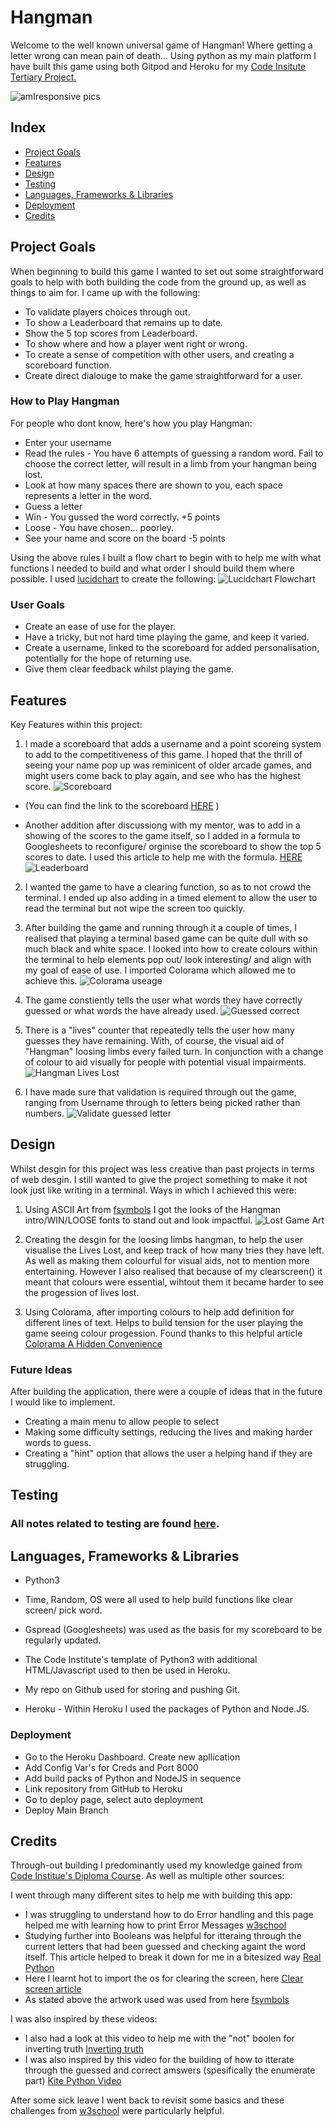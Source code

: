 # Hangman
Welcome to the well known universal game of Hangman! Where getting a letter wrong can mean pain of death...
Using python as my main platform I have built this game using both Gitpod and Heroku for my [Code Insitute Tertiary Project.](https://codeinstitute.net/full-stack-software-development-diploma/)

![amIresponsive pics](./documentation/design_pics/amIresponsive_preview_pic.png "Responsivness Pic")

## Index

* [Project Goals](#project-goals) 
* [Features](#features)
* [Design](#design)
* [Testing](#testing)
* [Languages, Frameworks & Libraries](#languages-frameworks--libraries)
* [Deployment](#deployment)
* [Credits](#credits)


## Project Goals
When beginning to build this game I wanted to set out some straightforward goals to help with both building the code from the ground up, as well as things to aim for. I came up with the following:

* To validate players choices through out.
* To show a Leaderboard that remains up to date.
* Show the 5 top scores from Leaderboard.
* To show where and how a player went right or wrong.
* To create a sense of competition with other users, and creating a scoreboard function.
* Create direct dialouge to make the game straightforward for a user.

### How to Play Hangman 
For people who dont know, here's how you play Hangman:
* Enter your username 
* Read the rules - You have 6 attempts of guessing a random word. Fail to choose the correct letter, will result in a limb from your hangman being lost. 
* Look at how many spaces there are shown to you, each space represents a letter in the word.
* Guess a letter
* Win - You gussed the word correctly. +5 points
* Loose - You have chosen... poorley.
* See your name and score on the board -5 points

Using the above rules I built a flow chart to begin with to help me with what functions I needed to build and what order I should build them where possible. I used [lucidchart](https://www.lucidchart.com/pages/) to create the following:
![Lucidchart Flowchart](./documentation/features/flowchart_hangman.png "Flowchart")

### User Goals
- Create an ease of use for the player.
- Have a tricky, but not hard time playing the game, and keep it varied.
- Create a username, linked to the scoreboard for added personalisation, potentially for the hope of returning use.
- Give them clear feedback whilst playing the game. 

## Features 
Key Features within this project:

1. I made a scoreboard that adds a username and a point scoreing system to add to the competitiveness of this game. I hoped that the thrill of seeing your name pop up was reminicent of older arcade games, and might users come back to play again, and see who has the highest score.
![Scoreboard](./documentation/scoreboard_pics/scoreboard_pics.png "Scoreboard")

* (You can find the link to the scoreboard [HERE](https://docs.google.com/spreadsheets/d/1JdvTA2fKHEM3F4te9Y1SV8tsfhz-ruJAHCrfvIhJldQ/edit?usp=sharing) )

* Another addition after discussiong with my mentor, was to add in a showing of the scores to the game itself, so I added in a formula to Googlesheets to reconfigure/ orginise the scoreboard to show the top 5 scores to date. I used this article to help me with the formula. [HERE](https://www.lido.app/tutorials/google-sheets-auto-sort#sort) 
![Leaderboard](./documentation/scoreboard_pics/leaderboard_pic.png "Leaderboard")

2. I wanted the game to have a clearing function, so as to not crowd the terminal. I ended up also adding in a timed element to allow the user to read the terminal but not wipe the screen too quickly. 

3. After building the game and running through it a couple of times, I realised that playing a terminal based game can be quite dull with so much black and white space. I looked into how to create colours within the terminal to help elements pop out/ look interesting/ and align with my goal of ease of use. I imported Colorama which allowed me to achieve this.
![Colorama useage](./documentation/features/colorama_useage.png "Colorama usage")

4. The game constiently tells the user what words they have correctly guessed or what words the have already used. 
![Guessed correct](./documentation/features/show_correct_guesses.png "Guessed correct")


5. There is a "lives" counter that repeatedly tells the user how many guesses they have remaining. With, of course, the visual aid of "Hangman" loosing limbs every failed turn. In conjunction with a change of colour to aid visually for people with potential visual impairments. 
![Hangman Lives Lost](./documentation/features/hangman_lives_lost.png "Lives Lost Hangman drawing")

6. I have made sure that validation is required through out the game, ranging from Username through to letters being picked rather than numbers.
![Validate guessed letter](./documentation/features/validate_guessed_letter.png "validate guessed letter")

## Design 
Whilst desgin for this project was less creative than past projects in terms of web desgin. I still wanted to give the project something to make it not look just like writing in a terminal. Ways in which I achieved this were:
1. Using ASCII Art from [fsymbols](https://fsymbols.com/text-art/) I got the looks of the Hangman intro/WIN/LOOSE fonts to stand out and look impactful. 
![Lost Game Art](./documentation/design_pics/art_for_lost_game.png "Lost Game Art")


2. Creating the desgin for the loosing limbs hangman, to help the user visualise the Lives Lost, and keep track of how many tries they have left. As well as making them colourful for visual aids, not to mention more entertaining. However I also realised that because of my clearscreen() it meant that colours were essential, wihtout them it became harder to see the progession of lives lost. 

3. Using Colorama, after importing colours to help add definition for different lines of text. Helps to build tension for the user playing the game seeing colour progession. Found thanks to this helpful article [Colorama A Hidden Convenience](https://medium.com/analytics-vidhya/colorama-a-hidden-convinience-6fb22dc00835)

### Future Ideas
After building the application, there were a couple of ideas that in the future I would like to implement. 
* Creating a main menu to allow people to select 
* Making some difficulty settings, reducing the lives and making harder words to guess.
* Creating a "hint" option that allows the user a helping hand if they are struggling. 

## Testing

  ### All notes related to testing are found [here](documentation/testing.md).

## Languages, Frameworks & Libraries
* Python3

* Time, Random, OS were all used to help build functions like clear screen/ pick word.

* Gspread (Googlesheets) was used as the basis for my scoreboard to be regularly updated. 

* The Code Institute's template of Python3 with additional HTML/Javascript used to then be used in Heroku. 

* My repo on Github used for storing and pushing Git.

* Heroku - Within Heroku I used the packages of Python and Node.JS.

### Deployment 

* Go to the Heroku Dashboard. Create new apllication
* Add Config Var's for Creds and Port 8000
* Add build packs of Python and NodeJS in sequence 
* Link repository from GitHub to Heroku
* Go to deploy page, select auto deployment
* Deploy Main Branch

## Credits 
Through-out building I predominantly used my knowledge gained from [Code Institue's Diploma Course](https://codeinstitute.net/full-stack-software-development-diploma/). As well as multiple other sources:

 I went through many different sites to help me with building this app:
 * I was struggling to understand how to do Error handling and this page helped me with learning how to print Error Messages [w3school](https://www.w3schools.com/python/gloss_python_error_handling.asp)
 * Studying further into Booleans was helpful for itteraing through the current letters that had been guessed and checking againt the word itself. This article helped to break it down for me in a bitesized way [Real Python](https://realpython.com/python-in-operator/)
 * Here I learnt hot to import the os for clearing the screen, here [Clear screen article](https://www.codingninjas.com/codestudio/library/how-to-clear-a-screen-in-python)
 * As stated above the artwork used was used from here [fsymbols](https://fsymbols.com/text-art/)

 I was also inspired by these videos:

 * I also had a look at this video to help me with the "not" boolen for inverting truth [Inverting truth](https://www.youtube.com/watch?v=gbx04NJi5As)
 * I was also inspired by this video for the building of how to itterate through the guessed and correct amswers (spesifically the enumerate part) [Kite Python Video](https://www.youtube.com/watch?v=m4nEnsavl6w)

 After some sick leave I went back to revisit some basics and these challenges from [w3school](https://www.w3schools.com/python/exercise.asp?filename=exercise_ifelse1) were particularly helpful. 
 
